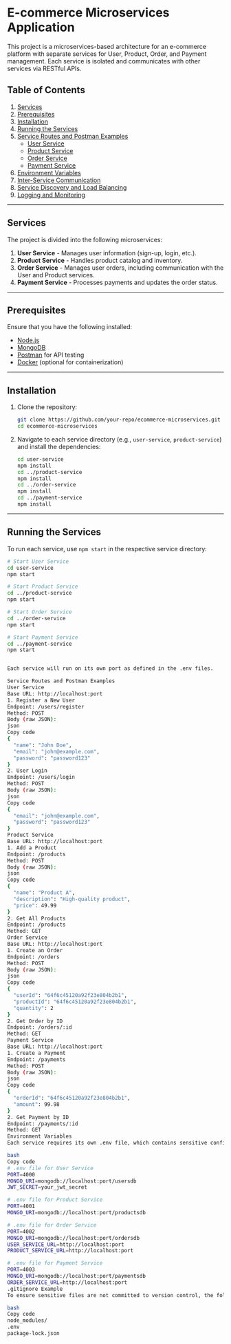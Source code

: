 # E-commerce Microservices Application

This project is a microservices-based architecture for an e-commerce platform with separate services for User, Product, Order, and Payment management. Each service is isolated and communicates with other services via RESTful APIs.

## Table of Contents

1. [Services](#services)
2. [Prerequisites](#prerequisites)
3. [Installation](#installation)
4. [Running the Services](#running-the-services)
5. [Service Routes and Postman Examples](#service-routes-and-postman-examples)
    - [User Service](#user-service)
    - [Product Service](#product-service)
    - [Order Service](#order-service)
    - [Payment Service](#payment-service)
6. [Environment Variables](#environment-variables)
7. [Inter-Service Communication](#inter-service-communication)
8. [Service Discovery and Load Balancing](#service-discovery-and-load-balancing)
9. [Logging and Monitoring](#logging-and-monitoring)

---

## Services

The project is divided into the following microservices:

1. **User Service** - Manages user information (sign-up, login, etc.).
2. **Product Service** - Handles product catalog and inventory.
3. **Order Service** - Manages user orders, including communication with the User and Product services.
4. **Payment Service** - Processes payments and updates the order status.

---

## Prerequisites

Ensure that you have the following installed:

- [Node.js](https://nodejs.org/en/download/)
- [MongoDB](https://www.mongodb.com/try/download/community)
- [Postman](https://www.postman.com/downloads/) for API testing
- [Docker](https://www.docker.com/products/docker-desktop) (optional for containerization)

---

## Installation

1. Clone the repository:
    ```bash
    git clone https://github.com/your-repo/ecommerce-microservices.git
    cd ecommerce-microservices
    ```

2. Navigate to each service directory (e.g., `user-service`, `product-service`) and install the dependencies:
    ```bash
    cd user-service
    npm install
    cd ../product-service
    npm install
    cd ../order-service
    npm install
    cd ../payment-service
    npm install
    ```

---

## Running the Services

To run each service, use `npm start` in the respective service directory:

```bash
# Start User Service
cd user-service
npm start

# Start Product Service
cd ../product-service
npm start

# Start Order Service
cd ../order-service
npm start

# Start Payment Service
cd ../payment-service
npm start


Each service will run on its own port as defined in the .env files.

Service Routes and Postman Examples
User Service
Base URL: http://localhost:port
1. Register a New User
Endpoint: /users/register
Method: POST
Body (raw JSON):
json
Copy code
{
  "name": "John Doe",
  "email": "john@example.com",
  "password": "password123"
}
2. User Login
Endpoint: /users/login
Method: POST
Body (raw JSON):
json
Copy code
{
  "email": "john@example.com",
  "password": "password123"
}
Product Service
Base URL: http://localhost:port
1. Add a Product
Endpoint: /products
Method: POST
Body (raw JSON):
json
Copy code
{
  "name": "Product A",
  "description": "High-quality product",
  "price": 49.99
}
2. Get All Products
Endpoint: /products
Method: GET
Order Service
Base URL: http://localhost:port
1. Create an Order
Endpoint: /orders
Method: POST
Body (raw JSON):
json
Copy code
{
  "userId": "64f6c45120a92f23e804b2b1",
  "productId": "64f6c45120a92f23e804b2b1",
  "quantity": 2
}
2. Get Order by ID
Endpoint: /orders/:id
Method: GET
Payment Service
Base URL: http://localhost:port
1. Create a Payment
Endpoint: /payments
Method: POST
Body (raw JSON):
json
Copy code
{
  "orderId": "64f6c45120a92f23e804b2b1",
  "amount": 99.98
}
2. Get Payment by ID
Endpoint: /payments/:id
Method: GET
Environment Variables
Each service requires its own .env file, which contains sensitive configuration values such as database URLs and API keys. Below is an example of required environment variables:

bash
Copy code
# .env file for User Service
PORT=4000
MONGO_URI=mongodb://localhost:port/usersdb
JWT_SECRET=your_jwt_secret

# .env file for Product Service
PORT=4001
MONGO_URI=mongodb://localhost:port/productsdb

# .env file for Order Service
PORT=4002
MONGO_URI=mongodb://localhost:port/ordersdb
USER_SERVICE_URL=http://localhost:port
PRODUCT_SERVICE_URL=http://localhost:port

# .env file for Payment Service
PORT=4003
MONGO_URI=mongodb://localhost:port/paymentsdb
ORDER_SERVICE_URL=http://localhost:port
.gitignore Example
To ensure sensitive files are not committed to version control, the following items are included in the .gitignore file:

bash
Copy code
node_modules/
.env
package-lock.json